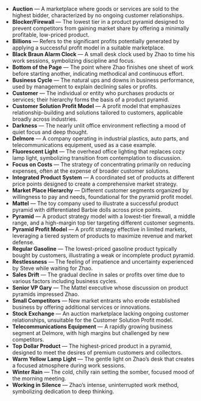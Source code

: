 - **Auction** — A marketplace where goods or services are sold to the highest bidder, characterized by no ongoing customer relationships.  
- **Blocker/Firewall** — The lowest tier in a product pyramid designed to prevent competitors from gaining market share by offering a minimally profitable, low-priced product.  
- **Billions** — Refers to the significant profits potentially generated by applying a successful profit model in a suitable marketplace.  
- **Black Braun Alarm Clock** — A small desk clock used by Zhao to time his work sessions, symbolizing discipline and focus.  
- **Bottom of the Page** — The point where Zhao finishes one sheet of work before starting another, indicating methodical and continuous effort.  
- **Business Cycle** — The natural ups and downs in business performance, used by management to explain declining sales or profits.  
- **Customer** — The individual or entity who purchases products or services; their hierarchy forms the basis of a product pyramid.  
- **Customer Solution Profit Model** — A profit model that emphasizes relationship-building and solutions tailored to customers, applicable broadly across industries.  
- **Darkness** — The nearly unlit office environment reflecting a mood of quiet focus and deep thought.  
- **Delmore** — A company operating in industrial plastics, auto parts, and telecommunications equipment, used as a case example.  
- **Fluorescent Light** — The overhead office lighting that replaces cozy lamp light, symbolizing transition from contemplation to discussion.  
- **Focus on Costs** — The strategy of concentrating primarily on reducing expenses, often at the expense of broader customer solutions.  
- **Integrated Product System** — A coordinated set of products at different price points designed to create a comprehensive market strategy.  
- **Market Place Hierarchy** — Different customer segments organized by willingness to pay and needs, foundational for the pyramid profit model.  
- **Mattel** — The toy company used to illustrate a successful product pyramid with differentiated Barbie dolls across price points.  
- **Pyramid** — A product strategy model with a lowest-tier firewall, a middle range, and a high-margin top tier targeting different customer segments.  
- **Pyramid Profit Model** — A profit strategy effective in limited markets, leveraging a tiered system of products to maximize revenue and market defense.  
- **Regular Gasoline** — The lowest-priced gasoline product typically bought by customers, illustrating a weak or incomplete product pyramid.  
- **Restlessness** — The feeling of impatience and uncertainty experienced by Steve while waiting for Zhao.  
- **Sales Drift** — The gradual decline in sales or profits over time due to various factors including business cycles.  
- **Senior VP Gary** — The Mattel executive whose discussion on product pyramids impressed Zhao.  
- **Small Competitors** — New market entrants who erode established business by offering additional services or innovations.  
- **Stock Exchange** — An auction marketplace lacking ongoing customer relationships, unsuitable for the Customer Solution Profit model.  
- **Telecommunications Equipment** — A rapidly growing business segment at Delmore, with high margins but challenged by new competitors.  
- **Top Dollar Product** — The highest-priced product in a pyramid, designed to meet the desires of premium customers and collectors.  
- **Warm Yellow Lamp Light** — The gentle light on Zhao’s desk that creates a focused atmosphere during work sessions.  
- **Winter Rain** — The cold, chilly rain setting the somber, focused mood of the morning meeting.  
- **Working in Silence** — Zhao’s intense, uninterrupted work method, symbolizing dedication to deep thinking.
